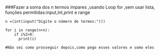 ###Fazer a soma dos n termos ímpares ,usando Loop for ,sem usar lista, funções permitidas:input,int,print e range

    n =(int(input("Digite o número de termos:")))
    
    for i in range(n+n):
        if i%2>0:
          print(i)     
    
    #Não sei como prosseguir depois,como pego esses valores e somo eles 
                     

        




        


        

